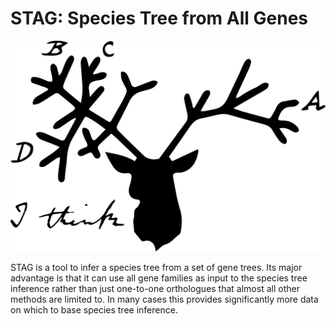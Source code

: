 # STAG: Species Tree from All Genes

![STAG logo](stag_logo.png)

STAG is a tool to infer a species tree from a set of gene trees. Its major advantage is that it can use all gene families as input to the species tree inference rather than just one-to-one orthologues that almost all other methods are limited to. In many cases this provides significantly more data on which to base species tree inference. 
